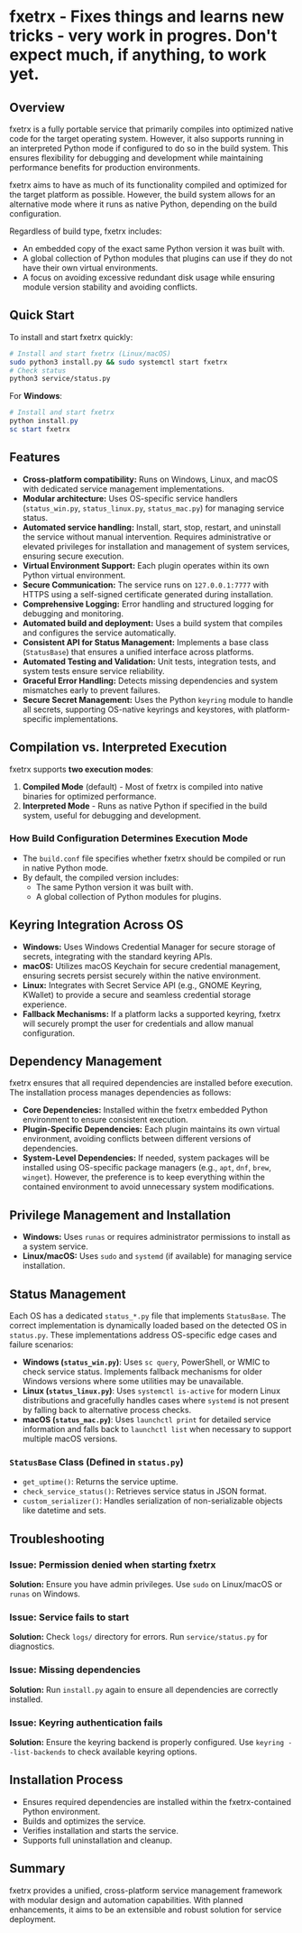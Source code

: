 # fxetrx - Fixes things and learns new tricks - very work in progres. Don't expect much, if anything, to work yet.

## Overview
fxetrx is a fully portable service that primarily compiles into optimized native code for the target operating system. However, it also supports running in an interpreted Python mode if configured to do so in the build system. This ensures flexibility for debugging and development while maintaining performance benefits for production environments.

fxetrx aims to have as much of its functionality compiled and optimized for the target platform as possible. However, the build system allows for an alternative mode where it runs as native Python, depending on the build configuration.

Regardless of build type, fxetrx includes:
- An embedded copy of the exact same Python version it was built with.
- A global collection of Python modules that plugins can use if they do not have their own virtual environments.
- A focus on avoiding excessive redundant disk usage while ensuring module version stability and avoiding conflicts.

## Quick Start
To install and start fxetrx quickly:
```sh
# Install and start fxetrx (Linux/macOS)
sudo python3 install.py && sudo systemctl start fxetrx
# Check status
python3 service/status.py
```
For **Windows**:
```powershell
# Install and start fxetrx
python install.py
sc start fxetrx
```

## Features
- **Cross-platform compatibility:** Runs on Windows, Linux, and macOS with dedicated service management implementations.
- **Modular architecture:** Uses OS-specific service handlers (`status_win.py`, `status_linux.py`, `status_mac.py`) for managing service status.
- **Automated service handling:** Install, start, stop, restart, and uninstall the service without manual intervention. Requires administrative or elevated privileges for installation and management of system services, ensuring secure execution.
- **Virtual Environment Support:** Each plugin operates within its own Python virtual environment.
- **Secure Communication:** The service runs on `127.0.0.1:7777` with HTTPS using a self-signed certificate generated during installation.
- **Comprehensive Logging:** Error handling and structured logging for debugging and monitoring.
- **Automated build and deployment:** Uses a build system that compiles and configures the service automatically.
- **Consistent API for Status Management:** Implements a base class (`StatusBase`) that ensures a unified interface across platforms.
- **Automated Testing and Validation:** Unit tests, integration tests, and system tests ensure service reliability.
- **Graceful Error Handling:** Detects missing dependencies and system mismatches early to prevent failures.
- **Secure Secret Management:** Uses the Python `keyring` module to handle all secrets, supporting OS-native keyrings and keystores, with platform-specific implementations.

## Compilation vs. Interpreted Execution
fxetrx supports **two execution modes**:
1. **Compiled Mode** (default) - Most of fxetrx is compiled into native binaries for optimized performance.
2. **Interpreted Mode** - Runs as native Python if specified in the build system, useful for debugging and development.

### How Build Configuration Determines Execution Mode
- The `build.conf` file specifies whether fxetrx should be compiled or run in native Python mode.
- By default, the compiled version includes:
  - The same Python version it was built with.
  - A global collection of Python modules for plugins.

## Keyring Integration Across OS
- **Windows:** Uses Windows Credential Manager for secure storage of secrets, integrating with the standard keyring APIs.
- **macOS:** Utilizes macOS Keychain for secure credential management, ensuring secrets persist securely within the native environment.
- **Linux:** Integrates with Secret Service API (e.g., GNOME Keyring, KWallet) to provide a secure and seamless credential storage experience.
- **Fallback Mechanisms:** If a platform lacks a supported keyring, fxetrx will securely prompt the user for credentials and allow manual configuration.

## Dependency Management
fxetrx ensures that all required dependencies are installed before execution. The installation process manages dependencies as follows:
- **Core Dependencies:** Installed within the fxetrx embedded Python environment to ensure consistent execution.
- **Plugin-Specific Dependencies:** Each plugin maintains its own virtual environment, avoiding conflicts between different versions of dependencies.
- **System-Level Dependencies:** If needed, system packages will be installed using OS-specific package managers (e.g., `apt`, `dnf`, `brew`, `winget`). However, the preference is to keep everything within the contained environment to avoid unnecessary system modifications.

## Privilege Management and Installation
- **Windows:** Uses `runas` or requires administrator permissions to install as a system service.
- **Linux/macOS:** Uses `sudo` and `systemd` (if available) for managing service installation.

## Status Management
Each OS has a dedicated `status_*.py` file that implements `StatusBase`. The correct implementation is dynamically loaded based on the detected OS in `status.py`. These implementations address OS-specific edge cases and failure scenarios:

- **Windows (`status_win.py`)**: Uses `sc query`, PowerShell, or WMIC to check service status. Implements fallback mechanisms for older Windows versions where some utilities may be unavailable.
- **Linux (`status_linux.py`)**: Uses `systemctl is-active` for modern Linux distributions and gracefully handles cases where `systemd` is not present by falling back to alternative process checks.
- **macOS (`status_mac.py`)**: Uses `launchctl print` for detailed service information and falls back to `launchctl list` when necessary to support multiple macOS versions.

### `StatusBase` Class (Defined in `status.py`)
- `get_uptime()`: Returns the service uptime.
- `check_service_status()`: Retrieves service status in JSON format.
- `custom_serializer()`: Handles serialization of non-serializable objects like datetime and sets.

## Troubleshooting
### Issue: Permission denied when starting fxetrx
**Solution:** Ensure you have admin privileges. Use `sudo` on Linux/macOS or `runas` on Windows.

### Issue: Service fails to start
**Solution:** Check `logs/` directory for errors. Run `service/status.py` for diagnostics.

### Issue: Missing dependencies
**Solution:** Run `install.py` again to ensure all dependencies are correctly installed.

### Issue: Keyring authentication fails
**Solution:** Ensure the keyring backend is properly configured. Use `keyring --list-backends` to check available keyring options.

## Installation Process
- Ensures required dependencies are installed within the fxetrx-contained Python environment.
- Builds and optimizes the service.
- Verifies installation and starts the service.
- Supports full uninstallation and cleanup.

## Summary
fxetrx provides a unified, cross-platform service management framework with modular design and automation capabilities. With planned enhancements, it aims to be an extensible and robust solution for service deployment.
